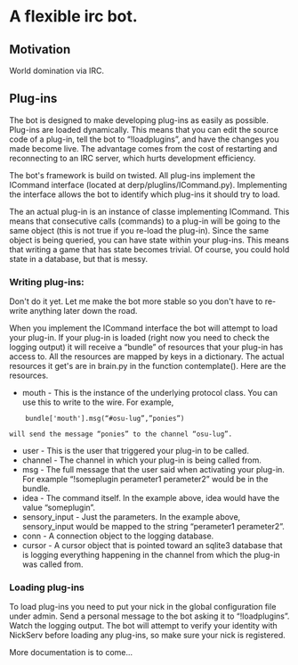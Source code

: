 A flexible irc bot.
===================

Motivation
----------

World domination via IRC.

Plug-ins
-------
The bot is designed to make developing plug-ins as easily as possible. Plug-ins are loaded dynamically. This means that you can edit the source code of a plug-in, tell the bot to “!loadplugins”, and have the changes you made become live. The advantage comes from the cost of restarting and reconnecting to an IRC server, which hurts development efficiency.

The bot's framework is build on twisted. All plug-ins implement the ICommand interface (located  at derp/pluglins/ICommand.py). Implementing the interface allows the bot to identify which plug-ins it should try to load.

The an actual plug-in is an instance of classe implementing ICommand. This means that consecutive calls (commands) to a plug-in will be going to the same object (this is not true if you re-load the plug-in). Since the same object is being queried, you can have state within your plug-ins. This means that writing a game that has state becomes trivial. Of course, you could hold state in a database, but that is messy.

### Writing plug-ins: ###
Don't do it yet. Let me make the bot more stable so you don't have to re-write anything later down the road.

When you implement the ICommand interface the bot will attempt to load your plug-in. If your plug-in is loaded (right now you need to check the logging output) it will receive a “bundle” of resources that your plug-in has access to. All the resources are mapped by keys in a dictionary. The actual resources it get's are in brain.py in the function contemplate(). Here are the resources.

*   mouth  - This is the instance of the underlying protocol class. You can use this to write to the wire. For example,
~~~
    bundle['mouth'].msg(“#osu-lug”,”ponies”)
~~~
    will send the message “ponies” to the channel “osu-lug”.
*   user - This is the user that triggered your plug-in to be called.
*   channel - The channel in which your plug-in is being called from.
*   msg - The full message that the user said when activating your plug-in. For example “!someplugin perameter1 perameter2” would be in the bundle.
*   idea - The command itself. In the example above, idea would have the value “someplugin”.
*   sensory_input  - Just the parameters. In the example above, sensory_input would be mapped to the string  “perameter1 perameter2”.
*   conn - A connection object to the logging database.
*   cursor - A cursor object that is pointed toward an sqlite3 database that is logging everything happening in the channel from which the plug-in was called from.

### Loading plug-ins ###
To load plug-ins you need to put your nick in the global configuration file under admin. Send a personal message to the bot asking it to “!loadplugins”. Watch the logging output. The bot will attempt to verify your identity with NickServ before loading any plug-ins, so make sure your nick is registered.

More documentation is to come...
